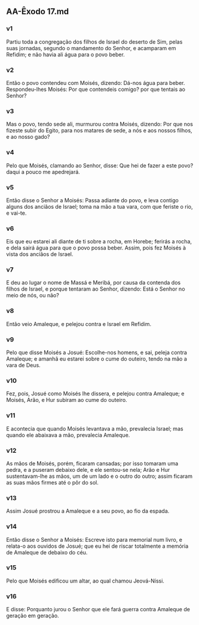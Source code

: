 ## AA-Êxodo 17.md
### v1
 Partiu toda a congregação dos filhos de Israel do deserto de Sim, pelas suas jornadas, segundo o mandamento do Senhor, e acamparam em Refidim; e não havia ali água para o povo beber.
### v2
 Então o povo contendeu com Moisés, dizendo: Dá-nos água para beber. Respondeu-lhes Moisés: Por que contendeis comigo? por que tentais ao Senhor?
### v3
 Mas o povo, tendo sede ali, murmurou contra Moisés, dizendo: Por que nos fizeste subir do Egito, para nos matares de sede, a nós e aos nossos filhos, e ao nosso gado?
### v4
 Pelo que Moisés, clamando ao Senhor, disse: Que hei de fazer a este povo? daqui a pouco me apedrejará.
### v5
 Então disse o Senhor a Moisés: Passa adiante do povo, e leva contigo alguns dos anciãos de Israel; toma na mão a tua vara, com que feriste o rio, e vai-te.
### v6
 Eis que eu estarei ali diante de ti sobre a rocha, em Horebe; ferirás a rocha, e dela sairá água para que o povo possa beber. Assim, pois fez Moisés à vista dos anciãos de Israel.
### v7
 E deu ao lugar o nome de Massá e Meribá, por causa da contenda dos filhos de Israel, e porque tentaram ao Senhor, dizendo: Está o Senhor no meio de nós, ou não?
### v8
 Então veio Amaleque, e pelejou contra e Israel em Refidim.
### v9
 Pelo que disse Moisés a Josué: Escolhe-nos homens, e sai, peleja contra Amaleque; e amanhã eu estarei sobre o cume do outeiro, tendo na mão a vara de Deus.
### v10
 Fez, pois, Josué como Moisés lhe dissera, e pelejou contra Amaleque; e Moisés, Arão, e Hur subiram ao cume do outeiro.
### v11
 E acontecia que quando Moisés levantava a mão, prevalecia Israel; mas quando ele abaixava a mão, prevalecia Amaleque.
### v12
 As mãos de Moisés, porém, ficaram cansadas; por isso tomaram uma pedra, e a puseram debaixo dele, e ele sentou-se nela; Arão e Hur sustentavam-lhe as mãos, um de um lado e o outro do outro; assim ficaram as suas mãos firmes até o pôr do sol.
### v13
 Assim Josué prostrou a Amaleque e a seu povo, ao fio da espada.
### v14
 Então disse o Senhor a Moisés: Escreve isto para memorial num livro, e relata-o aos ouvidos de Josué; que eu hei de riscar totalmente a memória de Amaleque de debaixo do céu.
### v15
 Pelo que Moisés edificou um altar, ao qual chamou Jeová-Níssi.
### v16
 E disse: Porquanto jurou o Senhor que ele fará guerra contra Amaleque de geração em geração.
